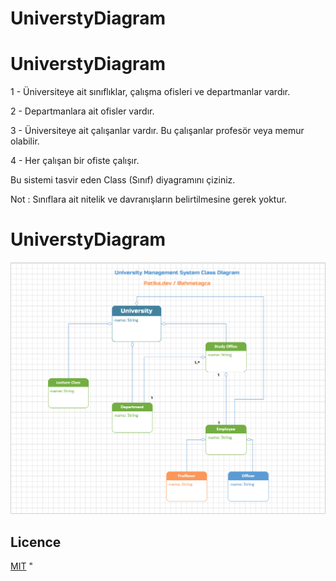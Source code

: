 # UniverstyDiagram


#  UniverstyDiagram 
1 - Üniversiteye ait sınıflıklar, çalışma ofisleri ve departmanlar vardır.


2 - Departmanlara ait ofisler vardır.


3 - Üniversiteye ait çalışanlar vardır. Bu çalışanlar profesör veya memur olabilir.


4 - Her çalışan bir ofiste çalışır.


Bu sistemi tasvir eden Class (Sınıf) diyagramını çiziniz.


Not : Sınıflara ait nitelik ve davranışların belirtilmesine gerek yoktur.

# UniverstyDiagram

![Kodluyoruz Photo](universitydiagram.png)

## Licence

[MIT](https://choosealicense.com/licenses/mit/)
"

